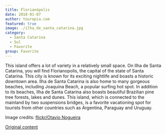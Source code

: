 ```yaml
---
title: Florianópolis
date: 2018-01-07
author: touropia.com
featured: true
image: ./ilha_de_santa_catarina.jpg
category:
  - Santa Catarina
  - Sul
  - Favorite
group: Favorite
---
```


This island offers a lot of variety in a relatively small space. On Ilha de Santa Catarina, you will find Florianopolis, the capital of the state of Santa Catarina. This city is known for its exciting nightlife and boasts a historic downtown area. Ilha de Santa Catarina is also home to many gorgeous beaches, including Joaquina Beach, a popular surfing hot spot. In addition to its beaches, Ilha de Santa Catarina also boasts beautiful Brazilian pine tree forests, lakes and dunes. This island, which is connected to the mainland by two suspensions bridges, is a favorite vacationing spot for tourists from other countries such as Argentina, Paraguay and Uruguay.

Image credits: [flickr/Otavio Nogueira](https://www.flickr.com/photos/55953988@N00)

[Original content](https://www.touropia.com/islands-in-brazil/)
